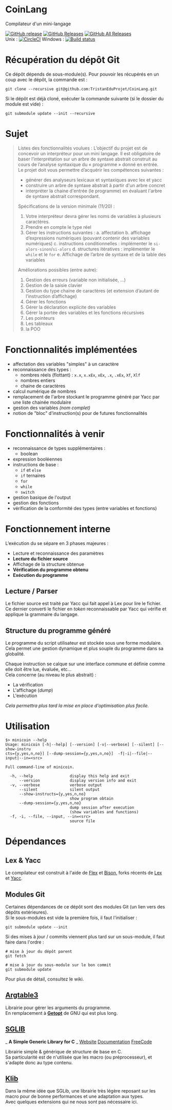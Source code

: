 # CoinLang
Compilateur d'un mini-langage

[![GitHub release](https://img.shields.io/github/release/TristanEduProjet/CoinLang.svg)](https://github.com/TristanEduProjet/CoinLang/releases)
[![GitHub Releases](https://img.shields.io/github/downloads/TristanEduProjet/CoinLang/latest/total.svg)](https://github.com/TristanEduProjet/CoinLang/releases)
[![GitHub All Releases](https://img.shields.io/github/downloads/TristanEduProjet/CoinLang/total.svg)](https://github.com/TristanEduProjet/CoinLang/releases)  
Unix : [![CircleCI](https://circleci.com/gh/TristanEduProjet/CoinLang.svg?style=svg)](https://circleci.com/gh/TristanEduProjet/CoinLang)
Windows : [![Build status](https://ci.appveyor.com/api/projects/status/c62tf4yj8a6i41sf/branch/master?svg=true)](https://ci.appveyor.com/project/TristanEduProjet/coinlang/branch/master)

# Récupération du dépôt Git
Ce dépôt dépends de sous-module(s). Pour pouvoir les récupérés en un coup avec le dépôt, la commande est :
```shell
git clone --recursive git@github.com:TristanEduProjet/CoinLang.git
```
Si le dépôt est déjà cloné, exécuter la commande suivante (si le dossier du module est vide) :
```shell
git submodule update --init --recursive
```

# Sujet

> Listes des fonctionnalités voulues :
> L’objectif du projet est de concevoir un interpréteur pour un mini langage.
> Il est obligatoire de baser l’interprétation sur un arbre de syntaxe abstrait construit au cours de l’analyse syntaxique du « programme » donné en entrée.  
> Le projet doit vous permettre d’acquérir les compétences suivantes :
>   * générer des analyseurs lexicaux et syntaxiques avec lex et yacc
>   * construire un arbre de syntaxe abstrait à partir d'un arbre concret
>   * interpréter la chaine d'entrée (le programme) en évaluant l'arbre de syntaxe abstrait correspondant.
> 
> Spécifications de la version minimale (11/20) :
>   1. Votre interpréteur devra gérer les noms de variables à plusieurs caractères.
>   2. Prendre en compte le type réel
>   3. Gérer les instructions suivantes :
>     a. affectation
>     b. affichage d’expressions numériques (pouvant contenir des variables numériques)
>     c. instructions conditionnelles : implémenter le `si-alors-sinon`/`si-alors`
>     d. structures itératives : implémenter le `while` et le `for`
>     e. Affichage de l’arbre de syntaxe et de la table des variables
> 
> Améliorations possibles (entre autre):
>   1. Gestion des erreurs (variable non initialisée, …)
>   2. Gestion de la saisie clavier
>   3. Gestion du type chaine de caractères (et extension d’autant de l’instruction d’affichage)
>   4. Gérer les fonctions
>   5. Gérer la déclaration explicite des variables
>   6. Gérer la portée des variables et les fonctions récursives
>   7. Les pointeurs
>   8. Les tableaux
>   9. la POO


# Fonctionnalités implémentées

* affectation des variables "simples" à un caractère
* reconnaissance des types :
    * nombres réels (flottant) : `x.x`, `x.xEx`, `xEx`, `.x`, `.xEx`, `Xf`, `Xlf`
    * nombres entiers
    * chaine de caractères
* calcul numérique de nombres
* remplacement de l'arbre stockant le programme généré par Yacc par une liste chainée modulaire 
* gestion des variables _(nom complet)_
* notion de "bloc" d'instruction(s) pour de futures fonctionnalités


# Fonctionnalités à venir

* reconnaissance de types supplémentaires :
    * boolean
* expression booléennes
* instructions de base :
    * `if` et `else`
    * `if` ternaires
    * `for`
    * `while`
    * `switch`
* gestion basique de l'output
* gestion des fonctions
* vérification de la conformité des types (entre variables et fonctions)


# Fonctionnement interne

L’exécution du se sépare en 3 phases majeures :
  - Lecture et reconnaissance des paramètres
  - **Lecture du fichier source**
  - Affichage de la structure obtenue
  - **Vérification du programme obtenu**
  - **Exécution du programme**

## Lecture / Parser
Le fichier source est traité par Yacc qui fait appel à Lex pour lire le fichier. Ce dernier converti le fichier en *token* reconnaissable par Yacc qui vérifie et applique la grammaire du langage.

## Structure du programme généré
Le programme du script utilisateur est stockée sous une forme modulaire.  
Cela permet une gestion dynamique et plus souple du programme dans sa globalité.

Chaque instruction se calque sur une interface commune et définie comme elle doit être lue, évaluée, etc...  
Cela concerne (au niveau le plus abstrait) :
  - La vérification
  - L'affichage (_dump_)
  - L'exécution

_Cela permettra plus tard la mise en place d'optimisation plus facile._


# Utilisation
```
$> minicoin --help
Usage: minicoin [-h|--help] [--version] [-v|--verbose] [--silent] [--show-instru
cts={y,yes,n,no}] [--dump-session={y,yes,n,no}]  -f|-i|--file|--input|--in=<src>

Full command-line of minicoin.

  -h, --help                display this help and exit
      --version             display version info and exit
  -v, --verbose             verbose output
      --silent              silent output
      --show-instructs={y,yes,n,no}
                            show program obtain
      --dump-session={y,yes,n,no}
                            dump session after execution
                            (show variables and functions)
  -f, -i, --file, --input, --in=<src>
                            source file
```


# Dépendances
## Lex & Yacc
Le compilateur est construit à l'aide de [Flex](https://fr.wikipedia.org/wiki/Flex_(logiciel)) et [Bison](https://fr.wikipedia.org/wiki/GNU_Bison), forks récents de [Lex](https://fr.wikipedia.org/wiki/Lex_(logiciel)) et [Yacc](https://fr.wikipedia.org/wiki/Yacc_(logiciel)).

## Modules Git
Certaines dépendances de ce dépôt sont des modules Git (un lien vers des dépôts extérieures).  
Si le sous-modules est vide la première fois, il faut l'initialiser :
```shell
git submodule update --init
```
Si des mises à jour / commits viennent plus tard sur un sous-module, il faut faire dans l'ordre :
```shell
# mise à jour du dépôt parent
git fetch

# mise à jour du sous-module sur le bon commit
git submodule update
```

Pour plus de détail, consultez le wiki.

## [Argtable3](https://github.com/argtable/argtable3 "argtable/argtable3")
Librairie pour gérer les arguments du programme.  
En remplacement à **[Getopt](https://www.gnu.org/software/libc/manual/html_node/Getopt.html "GetOpt")** de GNU qui est plus long.

## [SGLIB](https://github.com/stefanct/sglib "/sglib")
_ **A Simple Generic Library for C** _
[Website](http://sglib.sourceforge.net/) [Documentation](http://sglib.sourceforge.net/doc/index.html#examples) [FreeCode](http://freecode.com/projects/sglib)

Librairie simple & générique de structure de base en C.  
Sa particularité est de n'utilisée que les macro (ou préprocesseur), et s'adapte donc au type contenu.

## [Klib](https://github.com/attractivechaos/klib "attractivechaos/klib")
Dans la même idée que SGLib, une librairie très légère reposant sur les macro pour de bonne performances et une adaptation aux types.  
Avec quelques extensions qui ne nous sont pas nécessaire ici.
